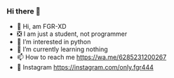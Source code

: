 ### Hi there 👋
- 👋 Hi, am FGR-XD
- ❎ I am just a student, not programmer
- 👀 I’m interested in python
- 🌱 I’m currently learning nothing
- 📫 How to reach me https://wa.me/6285231200267
- 🤨 Instagram https://instagram.com/only.fgr444
